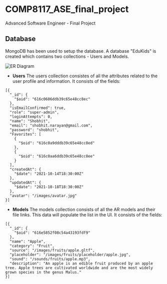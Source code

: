 # COMP8117_ASE_final_project
Advanced Software Engineer - Final Project

## Database
MongoDB has been used to setup the database. A database "EduKids" is created which contains two collections - Users and Models.

![ER Diagram](/images/erd.jpeg)

* **Users**
The users collection consistes of all the attributes related to the user profile and information. It consists of the fields:
```
[{
  "_id": {
    "$oid": "616c0606ddb39c65e48cc8ec"
  },
  "isEmailConfirmed": true,
  "role": "super-admin",
  "loginAttempts": 0,
  "name": "Shobhit",
  "email": "shobhit.narayan@gmail.com",
  "password": "shobhit",
  "Favorites": [
    {
      "$oid": "616c0a9dddb39c65e48cc8ed"
    },
    {
      "$oid": "616c0aa6ddb39c65e48cc8ee"
    }
  ],
  "createdAt": {
    "$date": "2021-10-14T18:30:00Z"
  },
  "updatedAt": {
    "$date": "2021-10-18T18:30:00Z"
  },
  "avatar": "/images/avatar.jpg"
}]
```
* **Models**
The models collection consists of all the AR models and their file links. This data will populate the list in the UI. It consists of the fields:
```
[{
  "_id": {
    "$oid": "616e5852f08c54a43193fdf9"
  },
  "name": "Apple",
  "category": "Fruit",
  "source": "/images/fruits/apple.gltf",
  "placeholder": "/images/fruits/placeholder/apple.jpg",
  "sound": "/sounds/fruits/apple.mp3",
  "description": "An apple is an edible fruit produced by an apple tree. Apple trees are cultivated worldwide and are the most widely grown species in the genus Malus."
}]
```


